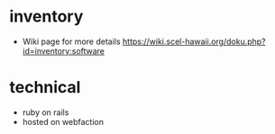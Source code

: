 # inventory

* Wiki page for more details https://wiki.scel-hawaii.org/doku.php?id=inventory:software


# technical

* ruby on rails
* hosted on webfaction

